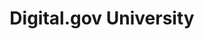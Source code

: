---
# This topic lives at
# https://digital.gov/topics/digitalgov-university

slug: "digitalgov-university"

# Topic Title
title: "Digital.gov University"

# description — keep it short and clear
summary: ""


# Weight
weight: 1

# For more information on managing topics,
# see https://github.com/GSA/digitalgov.gov/wiki
---